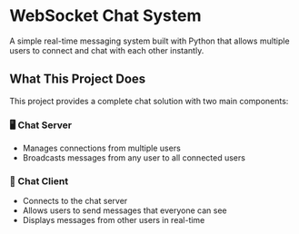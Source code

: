 # WebSocket Chat System

A simple real-time messaging system built with Python that allows multiple users to connect and chat with each other instantly.

## What This Project Does

This project provides a complete chat solution with two main components:

### 🖥️ Chat Server
- Manages connections from multiple users
- Broadcasts messages from any user to all connected users

### 💬 Chat Client
- Connects to the chat server
- Allows users to send messages that everyone can see
- Displays messages from other users in real-time
